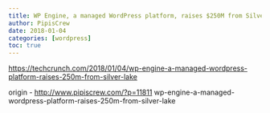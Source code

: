 ```yaml
---
title: WP Engine, a managed WordPress platform, raises $250M from Silver Lake
author: PipisCrew
date: 2018-01-04
categories: [wordpress]
toc: true
---
```


https://techcrunch.com/2018/01/04/wp-engine-a-managed-wordpress-platform-raises-250m-from-silver-lake

origin - http://www.pipiscrew.com/?p=11811 wp-engine-a-managed-wordpress-platform-raises-250m-from-silver-lake